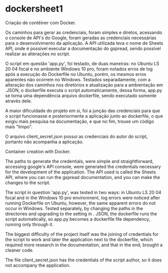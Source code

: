 # dockersheet1
Criação de contêiner com Docker.

Os caminhos para gerar as credenciais, foram simples e diretos, acessando o console de API's do Google, foram geradas as credenciais necessárias para o desenvolvimento da aplicação. A API utilizada leva o nome de Sheets API, onde é possível executar a documentação do gspread, sendo possível realizar as alterações no script. 

O script em questão 'app.py', foi testado, de duas maneiras: no Ubuntu LS 20 04 focal e no ambiente Windows 10 pro, foram notados erros de log após a execução do Dockerfile no Ubuntu, porém, os mesmos erros aparentes não ocorrem no Windows. Testados separadamente, com a alteração dos caminhos nos diretórios e atualização para a ambientação em .JSON, o dockerfile executa o script automaticamente, dessa forma, app.py se torna uma dependência arquivo dockerfile, sendo executado somente através dele.

A maior dificuldade do projeto em si, foi a junção das credenciais para que o script funcionasse e posteriormente a aplicação junto ao dockerfile, o que exigiu mais pesquisa na documentação, e que no fim, trouxe um código mais "limpo".

O arquivo client_secret.json possui as credenciais do autor do script, portanto não acompanha a aplicação.

Container creation with Docker.

The paths to generate the credentials, were simple and straightforward, accessing google's API console, were generated the credentials necessary for the development of the application. The API used is called the Sheets API, where you can run the gspread documentation, and you can make the changes to the script.

The script in question 'app.py', was tested in two ways: in Ubuntu LS 20 04 focal and in the Windows 10 pro environment, log errors were noticed after running Dockerfile on Ubuntu, however, the same apparent errors do not occur in Windows. Tested separately, by changing the paths in the directories and upgrading to the setting in . JSON, the dockerfile runs the script automatically, so app.py becomes a dockerfile file dependency, running only through it.

The biggest difficulty of the project itself was the joining of credentials for the script to work and later the application next to the dockerfile, which required more research in the documentation, and that in the end, brought a cleaner code.

The file client_secret.json has the credentials of the script author, so it does not accompany the application.
